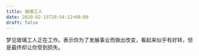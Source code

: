 ```yaml
---
title: 玻璃工人
date: 2020-02-15T20:54:12+08:00
draft: false
---
```


梦见玻璃工人正在工作。表示你为了发展事业而做出改变，看起来似乎有好转，但是最终却让你受到损失。